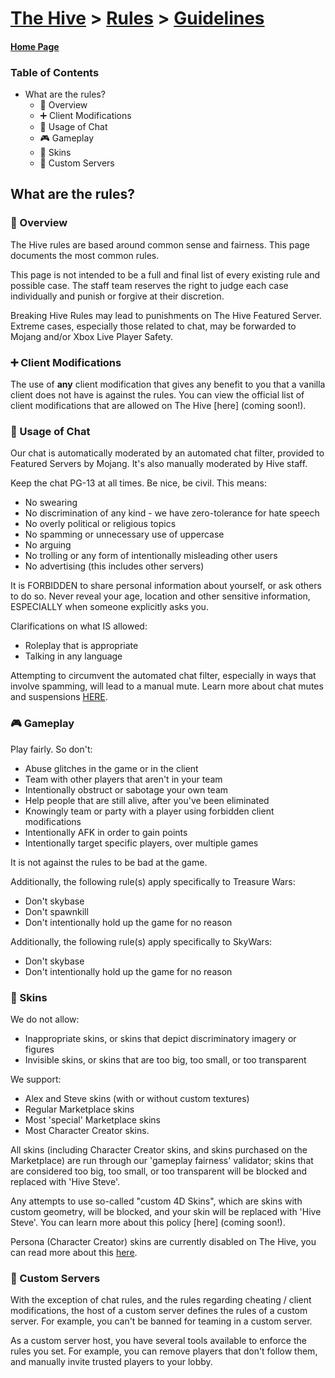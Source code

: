 # [The Hive](https://hive.growtopics.xyz/hive/) > [Rules](https://hive.growtopics.xyz/hive/rules/) > [Guidelines](https://hive.growtopics.xyz/hive/rules/guidelines/)

#### [Home Page](https://hive.growtopics.xyz/)

### Table of Contents

- What are the rules?
  - 📃 Overview
  - ➕ Client Modifications
  - 💬 Usage of Chat
  - 🎮 Gameplay
  - 👕 Skins
  - 🔧 Custom Servers

## What are the rules?

### 📃 Overview

The Hive rules are based around common sense and fairness. This page documents the most common rules.

This page is not intended to be a full and final list of every existing rule and possible case. The staff team reserves the right to judge each case individually and punish or forgive at their discretion.

Breaking Hive Rules may lead to punishments on The Hive Featured Server. Extreme cases, especially those related to chat, may be forwarded to Mojang and/or Xbox Live Player Safety.

### ➕ Client Modifications

The use of **any** client modification that gives any benefit to you that a vanilla client does not have is against the rules. You can view the official list of client modifications that are allowed on The Hive [here] (coming soon!).

### 💬 Usage of Chat

Our chat is automatically moderated by an automated chat filter, provided to Featured Servers by Mojang. It's also manually moderated by Hive staff.

Keep the chat PG-13 at all times. Be nice, be civil. This means:

- No swearing
- No discrimination of any kind - we have zero-tolerance for hate speech
- No overly political or religious topics
- No spamming or unnecessary use of uppercase
- No arguing
- No trolling or any form of intentionally misleading other users
- No advertising (this includes other servers)

It is FORBIDDEN to share personal information about yourself, or ask others to do so. Never reveal your age, location and other sensitive information, ESPECIALLY when someone explicitly asks you.

Clarifications on what IS allowed:

- Roleplay that is appropriate
- Talking in any language

Attempting to circumvent the automated chat filter, especially in ways that involve spamming, will lead to a manual mute. Learn more about chat mutes and suspensions [HERE](https://hive.growtopics.xyz/hive/rules/mutes/).

### 🎮 Gameplay

Play fairly. So don't:

- Abuse glitches in the game or in the client
- Team with other players that aren't in your team
- Intentionally obstruct or sabotage your own team
- Help people that are still alive, after you've been eliminated
- Knowingly team or party with a player using forbidden client modifications
- Intentionally AFK in order to gain points
- Intentionally target specific players, over multiple games

It is not against the rules to be bad at the game.

Additionally, the following rule(s) apply specifically to Treasure Wars:

- Don't skybase
- Don't spawnkill
- Don't intentionally hold up the game for no reason

Additionally, the following rule(s) apply specifically to SkyWars:

- Don't skybase
- Don't intentionally hold up the game for no reason

### 👕 Skins

We do not allow:

- Inappropriate skins, or skins that depict discriminatory imagery or figures
- Invisible skins, or skins that are too big, too small, or too transparent

We support:

- Alex and Steve skins (with or without custom textures)
- Regular Marketplace skins
- Most 'special' Marketplace skins
- Most Character Creator skins.

All skins (including Character Creator skins, and skins purchased on the Marketplace) are run through our 'gameplay fairness' validator; skins that are considered too big, too small, or too transparent will be blocked and replaced with 'Hive Steve'.

Any attempts to use so-called "custom 4D Skins", which are skins with custom geometry, will be blocked, and your skin will be replaced with 'Hive Steve'. You can learn more about this policy [here] (coming soon!).

Persona (Character Creator) skins are currently disabled on The Hive, you can read more about this [here](https://hive.growtopics.xyz/hive/rules/skins/).

### 🔧 Custom Servers

With the exception of chat rules, and the rules regarding cheating / client modifications, the host of a custom server defines the rules of a custom server. For example, you can't be banned for teaming in a custom server.

As a custom server host, you have several tools available to enforce the rules you set. For example, you can remove players that don't follow them, and manually invite trusted players to your lobby.
